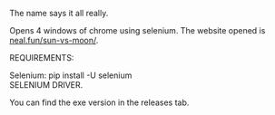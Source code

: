 The name says it all really.

Opens 4 windows of chrome using selenium. The website opened is [neal.fun/sun-vs-moon/](https://neal.fun/sun-vs-moon/).

REQUIREMENTS:

Selenium: pip install -U selenium
<br>
SELENIUM DRIVER.

You can find the exe version in the releases tab.
